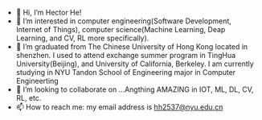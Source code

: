- 👋 Hi, I’m Hector He!
- 👀 I’m interested in computer engineering(Software Development, Internet of Things), computer science(Machine Learning, Deap Learning, and CV, RL more specifically).
- 🌱 I’m graduated from The Chinese University of Hong Kong located in shenzhen.
      I used to attend exchange summer program in TingHua University(Beijing), and University of California, Berkeley.
      I am currently studying in NYU Tandon School of Engineering major in Computer Engineerting
- 💞️ I’m looking to collaborate on ...Angthing AMAZING in IOT, ML, DL, CV, RL, etc.
- 📫 How to reach me: my email address is hh2537@nyu.edu.cn

<!---
HectorHHZ/HectorHHZ is a ✨ special ✨ repository because its `README.md` (this file) appears on your GitHub profile.
You can click the Preview link to take a look at your changes.
--->

